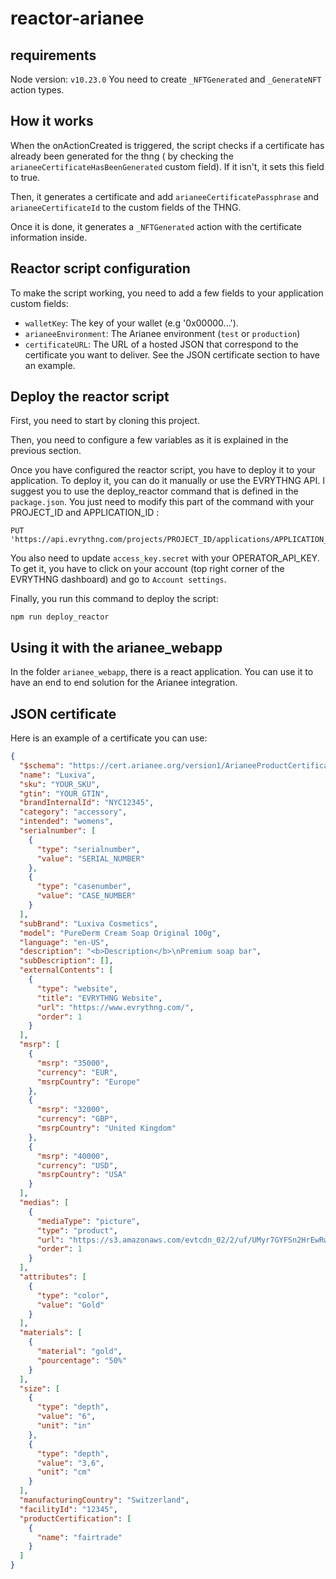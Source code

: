 # reactor-arianee

## requirements

Node version: `v10.23.0`
You need to create `_NFTGenerated` and `_GenerateNFT` action types.

## How it works

When the onActionCreated is triggered, the script checks if a certificate has already been generated for the thng (
by checking the `arianeeCertificateHasBeenGenerated` custom field). 
If it isn't, it sets this field to true.

Then, it generates a certificate and add `arianeeCertificatePassphrase` and `arianeeCertificateId` to the custom fields
of the THNG.

Once it is done, it generates a `_NFTGenerated` action with the certificate information inside.

## Reactor script configuration

To make the script working, you need to add a few fields to your application custom fields:

- `walletKey`: The key of your wallet (e.g '0x00000...').
- `arianeeEnvironment`: The Arianee environment (`test` or `production`)
- `certificateURL`: The URL of a hosted JSON that correspond to the certificate you want to deliver. See the JSON
certificate section to have an example.

## Deploy the reactor script

First, you need to start by cloning this project.

Then, you need to configure a few variables as it is explained in the previous section.

Once you have configured the reactor script, you have to deploy it to your application. To deploy it, you can do it 
manually or use the EVRYTHNG API. I suggest you to use the deploy_reactor command that is defined in the `package.json`. 
You just need to modify this part of the command with your PROJECT_ID and APPLICATION_ID : 
```
PUT 'https://api.evrythng.com/projects/PROJECT_ID/applications/APPLICATION_ID/reactor/script'
```

You also need to update `access_key.secret` with your OPERATOR_API_KEY. To get it, you have to click on your account 
(top right corner of the EVRYTHNG dashboard) and go to `Account settings`.

Finally, you run this command to deploy the script: 
```
npm run deploy_reactor
```

## Using it with the arianee_webapp

In the folder `arianee_webapp`, there is a react application.
You can use it to have an end to end solution for the Arianee integration.

## JSON certificate

Here is an example of a certificate you can use:

```json
{
  "$schema": "https://cert.arianee.org/version1/ArianeeProductCertificate-i18n.json",
  "name": "Luxiva",
  "sku": "YOUR_SKU",
  "gtin": "YOUR_GTIN",
  "brandInternalId": "NYC12345",
  "category": "accessory",
  "intended": "womens",
  "serialnumber": [
    {
      "type": "serialnumber",
      "value": "SERIAL_NUMBER"
    },
    {
      "type": "casenumber",
      "value": "CASE_NUMBER"
    }
  ],
  "subBrand": "Luxiva Cosmetics",
  "model": "PureDerm Cream Soap Original 100g",
  "language": "en-US",
  "description": "<b>Description</b>\nPremium soap bar",
  "subDescription": [],
  "externalContents": [
    {
      "type": "website",
      "title": "EVRYTHNG Website",
      "url": "https://www.evrythng.com/",
      "order": 1
    }
  ],
  "msrp": [
    {
      "msrp": "35000",
      "currency": "EUR",
      "msrpCountry": "Europe"
    },
    {
      "msrp": "32000",
      "currency": "GBP",
      "msrpCountry": "United Kingdom"
    },
    {
      "msrp": "40000",
      "currency": "USD",
      "msrpCountry": "USA"
    }
  ],
  "medias": [
    {
      "mediaType": "picture",
      "type": "product",
      "url": "https://s3.amazonaws.com/evtcdn_02/2/uf/UMyr7GYFSn2HrEwRwmhm8Cdk/Pure%20derm%20cream%20soap.jpg",
      "order": 1
    }
  ],
  "attributes": [
    {
      "type": "color",
      "value": "Gold"
    }
  ],
  "materials": [
    {
      "material": "gold",
      "pourcentage": "50%"
    }
  ],
  "size": [
    {
      "type": "depth",
      "value": "6",
      "unit": "in"
    },
    {
      "type": "depth",
      "value": "3,6",
      "unit": "cm"
    }
  ],
  "manufacturingCountry": "Switzerland",
  "facilityId": "12345",
  "productCertification": [
    {
      "name": "fairtrade"
    }
  ]
}
```

